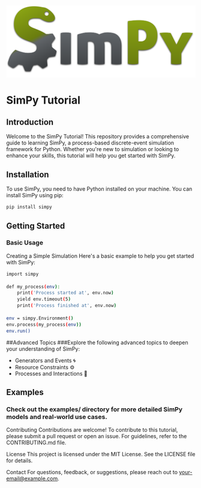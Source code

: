 ![SimPy Logo](SimPy_logo.svg.png) 
# SimPy Tutorial

## Introduction

Welcome to the SimPy Tutorial! This repository provides a comprehensive guide to learning SimPy, a process-based discrete-event simulation framework for Python. Whether you're new to simulation or looking to enhance your skills, this tutorial will help you get started with SimPy.

## Installation

To use SimPy, you need to have Python installed on your machine. You can install SimPy using pip:

```bash
pip install simpy
```
## Getting Started
### Basic Usage
Creating a Simple Simulation
Here's a basic example to help you get started with SimPy:
```bash
import simpy

def my_process(env):
    print('Process started at', env.now)
    yield env.timeout(5)
    print('Process finished at', env.now)

env = simpy.Environment()
env.process(my_process(env))
env.run()
```
##Advanced Topics
###Explore the following advanced topics to deepen your understanding of SimPy:
-  Generators and Events 🌀
-  Resource Constraints ⚙️
-  Processes and Interactions 🔄

## Examples
### Check out the examples/ directory for more detailed SimPy models and real-world use cases.

Contributing
Contributions are welcome! To contribute to this tutorial, please submit a pull request or open an issue. For guidelines, refer to the CONTRIBUTING.md file.

License
This project is licensed under the MIT License. See the LICENSE file for details.

Contact
For questions, feedback, or suggestions, please reach out to your-email@example.com.
